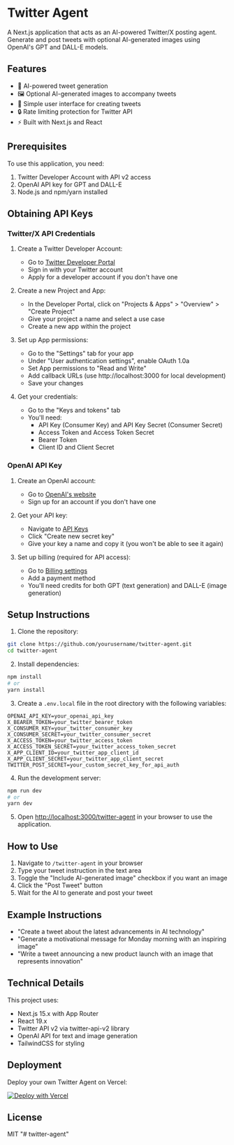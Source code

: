 # Twitter Agent

A Next.js application that acts as an AI-powered Twitter/X posting agent. Generate and post tweets with optional AI-generated images using OpenAI's GPT and DALL-E models.

## Features

- 🤖 AI-powered tweet generation
- 🖼️ Optional AI-generated images to accompany tweets
- 🔄 Simple user interface for creating tweets
- 🔒 Rate limiting protection for Twitter API
- ⚡ Built with Next.js and React

## Prerequisites

To use this application, you need:

1. Twitter Developer Account with API v2 access
2. OpenAI API key for GPT and DALL-E
3. Node.js and npm/yarn installed

## Obtaining API Keys

### Twitter/X API Credentials

1. Create a Twitter Developer Account:
   - Go to [Twitter Developer Portal](https://developer.twitter.com/en/portal/dashboard)
   - Sign in with your Twitter account
   - Apply for a developer account if you don't have one

2. Create a new Project and App:
   - In the Developer Portal, click on "Projects & Apps" > "Overview" > "Create Project"
   - Give your project a name and select a use case
   - Create a new app within the project

3. Set up App permissions:
   - Go to the "Settings" tab for your app
   - Under "User authentication settings", enable OAuth 1.0a
   - Set App permissions to "Read and Write"
   - Add callback URLs (use http://localhost:3000 for local development)
   - Save your changes

4. Get your credentials:
   - Go to the "Keys and tokens" tab
   - You'll need:
     - API Key (Consumer Key) and API Key Secret (Consumer Secret)
     - Access Token and Access Token Secret
     - Bearer Token
     - Client ID and Client Secret

### OpenAI API Key

1. Create an OpenAI account:
   - Go to [OpenAI's website](https://openai.com/)
   - Sign up for an account if you don't have one

2. Get your API key:
   - Navigate to [API Keys](https://platform.openai.com/api-keys)
   - Click "Create new secret key"
   - Give your key a name and copy it (you won't be able to see it again)

3. Set up billing (required for API access):
   - Go to [Billing settings](https://platform.openai.com/account/billing/overview)
   - Add a payment method
   - You'll need credits for both GPT (text generation) and DALL-E (image generation)

## Setup Instructions

1. Clone the repository:

```bash
git clone https://github.com/yourusername/twitter-agent.git
cd twitter-agent
```

2. Install dependencies:

```bash
npm install
# or
yarn install
```

3. Create a `.env.local` file in the root directory with the following variables:

```
OPENAI_API_KEY=your_openai_api_key
X_BEARER_TOKEN=your_twitter_bearer_token
X_CONSUMER_KEY=your_twitter_consumer_key
X_CONSUMER_SECRET=your_twitter_consumer_secret
X_ACCESS_TOKEN=your_twitter_access_token
X_ACCESS_TOKEN_SECRET=your_twitter_access_token_secret
X_APP_CLIENT_ID=your_twitter_app_client_id
X_APP_CLIENT_SECRET=your_twitter_app_client_secret
TWITTER_POST_SECRET=your_custom_secret_key_for_api_auth
```

4. Run the development server:

```bash
npm run dev
# or
yarn dev
```

5. Open [http://localhost:3000/twitter-agent](http://localhost:3000/twitter-agent) in your browser to use the application.

## How to Use

1. Navigate to `/twitter-agent` in your browser
2. Type your tweet instruction in the text area
3. Toggle the "Include AI-generated image" checkbox if you want an image
4. Click the "Post Tweet" button
5. Wait for the AI to generate and post your tweet

## Example Instructions

- "Create a tweet about the latest advancements in AI technology"
- "Generate a motivational message for Monday morning with an inspiring image"
- "Write a tweet announcing a new product launch with an image that represents innovation"

## Technical Details

This project uses:

- Next.js 15.x with App Router
- React 19.x
- Twitter API v2 via twitter-api-v2 library
- OpenAI API for text and image generation
- TailwindCSS for styling

## Deployment

Deploy your own Twitter Agent on Vercel:

[![Deploy with Vercel](https://vercel.com/button)](https://vercel.com/new/clone?repository-url=https%3A%2F%2Fgithub.com%2Fyourusername%2Ftwitter-agent&env=OPENAI_API_KEY,X_BEARER_TOKEN,X_CONSUMER_KEY,X_CONSUMER_SECRET,X_ACCESS_TOKEN,X_ACCESS_TOKEN_SECRET,X_APP_CLIENT_ID,X_APP_CLIENT_SECRET,TWITTER_POST_SECRET)

## License

MIT
"# twitter-agent" 
